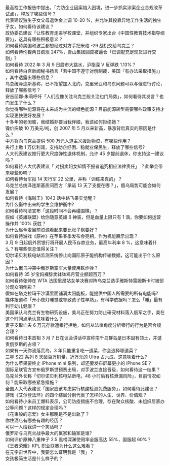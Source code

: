 最高检工作报告中提出，「力防企业因案陷入困境，进一步抓实涉案企业合规改革试点」，释放了哪些信号？  
代表建议独生子女父母退休金上调 10-20 %，并允许其投靠异地工作生活的独生子女，如何看待该建议？  
政协委员建议「让性教育走进学校课堂，并组织专家出台《中国性教育技术指导纲要》」，这具有哪些积极意义？  
如何看待美国和波兰都想经过对方手把米格 -29 战机交给乌克兰？  
如何看待伦镍两日疯涨 247%，青山集团回应被逼仓「已调配充足现货进行交割」?  
如何看待 2022 年 3 月 9 日股市大跳水，沪指深 V 反弹跌 1.13%？  
如何看待白宫新闻秘书扬言「若中国不遵守对俄制裁，美国『有办法采取措施』」 ，其中透露出哪些信息？  
乌总统泽连斯基称，已不指望加入北约，克里米亚和乌东问题可以与俄进行讨论，释放了哪些信号？  
安吉丽娜·朱莉呼吁「人们应像关注乌克兰般关注也门局势」，如何看待其发言？也门发生了什么？  
你觉得哪种能源将在未来成为主流的绿色能源？目前能源转型需要哪些政策支持才实现更快更好发展？  
十多年的老闺蜜，我结婚非要当我伴娘，我该如何拒绝她？  
镍价突破 10 万美元/吨，创 2007 年 5 月以来新高，暴涨背后真实的原因是什么？  
中方将向乌克兰提供 500 万元人道主义援助物资，有哪些作用？  
央行上缴 1 万亿利润，支持助企纾困、稳就业保民生，释放了哪些信号?  
人大代表建议推行更大尺度弹性退休机制，允许 45 岁提前退休，你支持这一建议吗？  
如何看待人大代表建议「 对拐卖妇女知情不报者追究相应法律责任」 ？此举会带来哪些影响？  
如何看待台军拟 14 天行军 22 公里，并称「训练来真的」？  
乌克兰总统泽连斯基质问西方「承诺 13 天了支援在哪？」，俄乌局势可能会如何发展？  
如何看待《海贼王》1043 话中路飞果实觉醒？  
为什么衡中出来的学生会维护衡中?  
如何看待柯洁宣布「这段时间不会再碰围棋」？  
假如《英雄联盟》给你随意英雄 6 神装，但是血量上限只有 1 滴，你要如何运营操作并 100% 获胜？  
为什么赵今麦目前资源看起来要比张子枫要好？  
如何看待游戏《原神》在苹果春季发布会亮相，作为机能展示出现？  
3 月 9 日起俄外贸银行将开展人民币存款业务，最高年利率 8 %，这意味着什么？有哪些信息值得关注？  
切尔诺贝利核电站监测系统停止向国际原子能机构传输数据，这可能出于什么原因？  
为什么俄乌冲突中俄罗斯空军大量使用铁炸弹？  
如何看待 35 岁宝妈裸辞卖钵钵鸡月营业额超百万？  
如何看待张帅在 WTA 法国里昂站女单决赛对阵乌克兰选手雅斯特雷姆斯卡时被部分观众喝倒彩？  
假如在塔克拉玛干沙漠里面铺满太阳能板，能提供中国人所需要的所有电能吗?  
媒体报道称「开小夜灯睡觉或导致孩子性早熟」，有科学依据吗？怎么「睡」最有利于幼儿健康？  
美国承认乌克兰有生物研究设施，美乌正在努力防止研究材料落入俄军之手，美在这个时间点承认意味着什么？  
妻子支取亡夫 6 万元存款遭银行拒绝，如何从法律角度分析银行的行为是否合规合理？  
如何看待日本首相 3 月 7 日在议会讲话中宣称南千岛群岛是日本固有领土，并谴责俄罗斯的占领？  
如果有一天你流落荒岛，3 年只能重复吃一道菜，你会选择哪道菜？  
三星 S22 系列 8 天破百万销量，近万元的 UItra 占六成，这意味着什么?  
为什么苹果要终止 iPhone mini 系列，却还要发布屏幕更小的 iPhone SE？  
国际足联官方宣布俄罗斯世预赛出局，对手波兰直接晋级，如何看待这一结果？  
乌克兰外长称「切尔诺贝利核电站断电，48 小时后有核泄漏风险」，目前情况如何？能采取哪些紧急措施？  
全国人大代表建议「国家应该考虑实行核酸检测免费服务」，如何看待此建议？  
游戏《艾尔登法环》的四个结局分别代表了怎样的人生、世界、价值观？  
如何看待小米员工爆料表示，公司防疫措施不合理，存在聚众核酸、未组织居家办公等问题？这样的规定合理吗？  
《花束般的恋爱》女主那晚是不是出轨了？  
你住酒店有哪些有趣的经历？  
可以一人给我讲一个笑话吗？  
俄罗斯与乌克兰战争最大的赢家和输家是谁?  
如何评价原神八重神子 2.5 黑榜深渊使用率全服高达 55%，国服超 60%？  
《王者荣耀》KPL 职业联赛为什么这么难看？  
在元宇宙世界中，我要怎么证明我是「我」？  
女孩极简生活是什么样子的？  
